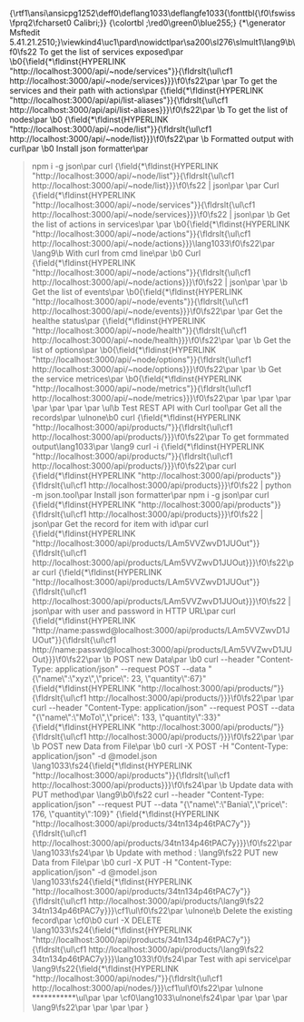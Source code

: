 {\rtf1\ansi\ansicpg1252\deff0\deflang1033\deflangfe1033{\fonttbl{\f0\fswiss\fprq2\fcharset0 Calibri;}}
{\colortbl ;\red0\green0\blue255;}
{\*\generator Msftedit 5.41.21.2510;}\viewkind4\uc1\pard\nowidctlpar\sa200\sl276\slmult1\lang9\b\f0\fs22 To get the list of services exposed\par
\b0{\field{\*\fldinst{HYPERLINK "http://localhost:3000/api/~node/services"}}{\fldrslt{\ul\cf1 http://localhost:3000/api/~node/services}}}\f0\fs22\par
\par
To get the services and their path with actions\par
{\field{\*\fldinst{HYPERLINK "http://localhost:3000/api/api/list-aliases"}}{\fldrslt{\ul\cf1 http://localhost:3000/api/api/list-aliases}}}\f0\fs22\par
\b To get the list of nodes\par
\b0   {\field{\*\fldinst{HYPERLINK "http://localhost:3000/api/~node/list"}}{\fldrslt{\ul\cf1 http://localhost:3000/api/~node/list}}}\f0\fs22\par
\b Formatted output with curl\par
\b0 Install json formatter\par
>npm i -g json\par
curl {\field{\*\fldinst{HYPERLINK "http://localhost:3000/api/~node/list"}}{\fldrslt{\ul\cf1 http://localhost:3000/api/~node/list}}}\f0\fs22  | json\par
\par
Curl {\field{\*\fldinst{HYPERLINK "http://localhost:3000/api/~node/services"}}{\fldrslt{\ul\cf1 http://localhost:3000/api/~node/services}}}\f0\fs22  | json\par
\b Get the list of actions in services\par
\par
\b0{\field{\*\fldinst{HYPERLINK "http://localhost:3000/api/~node/actions"}}{\fldrslt{\ul\cf1 http://localhost:3000/api/~node/actions}}}\lang1033\f0\fs22\par
\lang9\b With curl from cmd line\par
\b0 Curl {\field{\*\fldinst{HYPERLINK "http://localhost:3000/api/~node/actions"}}{\fldrslt{\ul\cf1 http://localhost:3000/api/~node/actions}}}\f0\fs22  | json\par
\par
\b Get the list of events\par
\b0{\field{\*\fldinst{HYPERLINK "http://localhost:3000/api/~node/events"}}{\fldrslt{\ul\cf1 http://localhost:3000/api/~node/events}}}\f0\fs22\par
\par
Get the healthe status\par
{\field{\*\fldinst{HYPERLINK "http://localhost:3000/api/~node/health"}}{\fldrslt{\ul\cf1 http://localhost:3000/api/~node/health}}}\f0\fs22\par
\par
\b Get the list of options\par
\b0{\field{\*\fldinst{HYPERLINK "http://localhost:3000/api/~node/options"}}{\fldrslt{\ul\cf1 http://localhost:3000/api/~node/options}}}\f0\fs22\par
\par
\b Get the service metrices\par
\b0{\field{\*\fldinst{HYPERLINK "http://localhost:3000/api/~node/metrics"}}{\fldrslt{\ul\cf1 http://localhost:3000/api/~node/metrics}}}\f0\fs22\par
\par
\par
\par
\par
\par
\par
\par
\ul\b Test REST API with Curl tool\par
Get all the records\par
\ulnone\b0 curl {\field{\*\fldinst{HYPERLINK "http://localhost:3000/api/products/"}}{\fldrslt{\ul\cf1 http://localhost:3000/api/products/}}}\f0\fs22\par
To get formmated output\lang1033\par
\lang9 curl -i  {\field{\*\fldinst{HYPERLINK "http://localhost:3000/api/products/"}}{\fldrslt{\ul\cf1 http://localhost:3000/api/products/}}}\f0\fs22\par
curl {\field{\*\fldinst{HYPERLINK "http://localhost:3000/api/products"}}{\fldrslt{\ul\cf1 http://localhost:3000/api/products}}}\f0\fs22  | python -m json.tool\par
Install json formatter\par
>npm i -g json\par
curl {\field{\*\fldinst{HYPERLINK "http://localhost:3000/api/products"}}{\fldrslt{\ul\cf1 http://localhost:3000/api/products}}}\f0\fs22  | json\par
Get the record for item with id\par
curl {\field{\*\fldinst{HYPERLINK "http://localhost:3000/api/products/LAm5VVZwvD1JUOut"}}{\fldrslt{\ul\cf1 http://localhost:3000/api/products/LAm5VVZwvD1JUOut}}}\f0\fs22\par
curl {\field{\*\fldinst{HYPERLINK "http://localhost:3000/api/products/LAm5VVZwvD1JUOut"}}{\fldrslt{\ul\cf1 http://localhost:3000/api/products/LAm5VVZwvD1JUOut}}}\f0\fs22  | json\par
with user and password in HTTP URL\par
curl {\field{\*\fldinst{HYPERLINK "http://name:passwd@localhost:3000/api/products/LAm5VVZwvD1JUOut"}}{\fldrslt{\ul\cf1 http://name:passwd@localhost:3000/api/products/LAm5VVZwvD1JUOut}}}\f0\fs22\par
\b POST new Data\par
\b0 curl --header "Content-Type: application/json"   --request POST   --data "\{\\"name\\":\\"xyz\\",\\"price\\": 23, \\"quantity\\":67\}" {\field{\*\fldinst{HYPERLINK "http://localhost:3000/api/products/"}}{\fldrslt{\ul\cf1 http://localhost:3000/api/products/}}}\f0\fs22\par
\par
curl --header "Content-Type: application/json"   --request POST   --data "\{\\"name\\":\\"MoTo\\",\\"price\\": 133, \\"quantity\\":33\}" {\field{\*\fldinst{HYPERLINK "http://localhost:3000/api/products/"}}{\fldrslt{\ul\cf1 http://localhost:3000/api/products/}}}\f0\fs22\par
\par
\b POST new Data from File\par
\b0 curl -X POST -H "Content-Type: application/json" -d @model.json \lang1033\fs24{\field{\*\fldinst{HYPERLINK "http://localhost:3000/api/products"}}{\fldrslt{\ul\cf1 http://localhost:3000/api/products}}}\f0\fs24\par
\b Update data with PUT method\par
\lang9\b0\fs22 curl --header "Content-Type: application/json"   --request PUT   --data "\{\\"name\\":\\"Bania\\",\\"price\\": 176, \\"quantity\\":109\}" {\field{\*\fldinst{HYPERLINK "http://localhost:3000/api/products/34tn134p46tPAC7y"}}{\fldrslt{\ul\cf1 http://localhost:3000/api/products/34tn134p46tPAC7y}}}\f0\fs22\par
\lang1033\fs24\par
\b Update with method : \lang9\fs22 PUT new Data from File\par
\b0 curl -X PUT -H "Content-Type: application/json" -d @model.json \lang1033\fs24{\field{\*\fldinst{HYPERLINK "http://localhost:3000/api/products/34tn134p46tPAC7y"}}{\fldrslt{\ul\cf1 http://localhost:3000/api/products/\lang9\fs22 34tn134p46tPAC7y}}}\cf1\ul\f0\fs22\par
\ulnone\b Delete the existing fecord\par
\cf0\b0 curl -X DELETE  \lang1033\fs24{\field{\*\fldinst{HYPERLINK "http://localhost:3000/api/products/34tn134p46tPAC7y"}}{\fldrslt{\ul\cf1 http://localhost:3000/api/products/\lang9\fs22 34tn134p46tPAC7y}}}\lang1033\f0\fs24\par
Test with api service\par
\lang9\fs22{\field{\*\fldinst{HYPERLINK "http://localhost:3000/api/nodes/"}}{\fldrslt{\ul\cf1 http://localhost:3000/api/nodes/}}}\cf1\ul\f0\fs22\par
\ulnone                                                                      ***********\ul\par
\par
\cf0\lang1033\ulnone\fs24\par
\par
\par
\par
\lang9\fs22\par
\par
 \par
\par
}
 